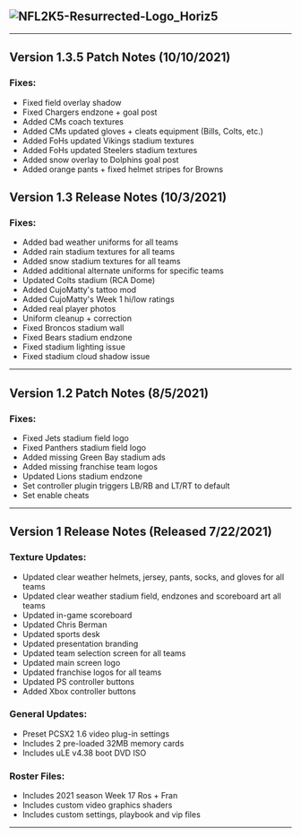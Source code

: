 ## ![NFL2K5-Resurrected-Logo_Horiz5](https://user-images.githubusercontent.com/69597675/125652934-6b21a6c3-e700-4709-8e10-01deb62d37f7.png)
-----

## Version 1.3.5 Patch Notes (10/10/2021)
### Fixes:

  * Fixed field overlay shadow
  * Fixed Chargers endzone + goal post
  * Added CMs coach textures
  * Added CMs updated gloves + cleats equipment (Bills, Colts, etc.)
  * Added FoHs updated Vikings stadium textures
  * Added FoHs updated Steelers stadium textures
  * Added snow overlay to Dolphins goal post
  * Added orange pants + fixed helmet stripes for Browns

## Version 1.3 Release Notes (10/3/2021)
### Fixes:

  * Added bad weather uniforms for all teams
  * Added rain stadium textures for all teams
  * Added snow stadium textures for all teams
  * Added additional alternate uniforms for specific teams
  * Updated Colts stadium (RCA Dome)
  * Added CujoMatty's tattoo mod
  * Added CujoMatty's Week 1 hi/low ratings
  * Added real player photos
  * Uniform cleanup + correction
  * Fixed Broncos stadium wall
  * Fixed Bears stadium endzone
  * Fixed stadium lighting issue
  * Fixed stadium cloud shadow issue

-----
## Version 1.2 Patch Notes (8/5/2021)
### Fixes:

  * Fixed Jets stadium field logo
  * Fixed Panthers stadium field logo
  * Added missing Green Bay stadium ads
  * Added missing franchise team logos
  * Updated Lions stadium endzone  
  * Set controller plugin triggers LB/RB and LT/RT to default
  * Set enable cheats
-----
## Version 1 Release Notes (Released 7/22/2021)
### Texture Updates:

* Updated clear weather helmets, jersey, pants, socks, and gloves for all teams
* Updated clear weather stadium field, endzones and scoreboard art all teams
* Updated in-game scoreboard
* Updated Chris Berman
* Updated sports desk
* Updated presentation branding
* Updated team selection screen for all teams
* Updated main screen logo
* Updated franchise logos for all teams
* Updated PS controller buttons
* Added Xbox controller buttons 

### General Updates:

* Preset PCSX2 1.6 video plug-in settings
* Includes 2 pre-loaded 32MB memory cards
* Includes uLE v4.38 boot DVD ISO

### Roster Files:

* Includes 2021 season Week 17 Ros + Fran
* Includes custom video graphics shaders
* Includes custom settings, playbook and vip files
-----
